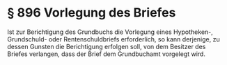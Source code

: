 # § 896 Vorlegung des Briefes
Ist zur Berichtigung des Grundbuchs die Vorlegung eines Hypotheken-, Grundschuld- oder Rentenschuldbriefs erforderlich, so kann derjenige, zu dessen Gunsten die Berichtigung erfolgen soll, von dem Besitzer des Briefes verlangen, dass der Brief dem Grundbuchamt vorgelegt wird.